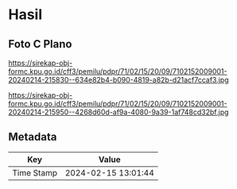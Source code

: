 # Hasil

## Foto C Plano

https://sirekap-obj-formc.kpu.go.id/cff3/pemilu/pdpr/71/02/15/20/09/7102152009001-20240214-215830--634e82b4-b090-4819-a82b-d21acf7ccaf3.jpg

https://sirekap-obj-formc.kpu.go.id/cff3/pemilu/pdpr/71/02/15/20/09/7102152009001-20240214-215950--4268d60d-af9a-4080-9a39-1af748cd32bf.jpg


## Metadata

| Key        | Value               |
| ---------- | ------------------- |
| Time Stamp | 2024-02-15 13:01:44 |



